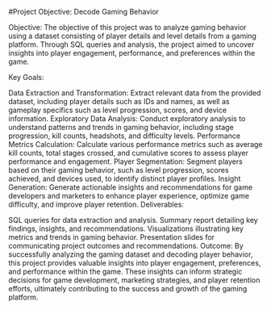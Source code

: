 #Project Objective: Decode Gaming Behavior

Objective:
The objective of this project was to analyze gaming behavior using a dataset consisting of player details and level details from a gaming platform. Through SQL queries and analysis, the project aimed to uncover insights into player engagement, performance, and preferences within the game.

Key Goals:

Data Extraction and Transformation: Extract relevant data from the provided dataset, including player details such as IDs and names, as well as gameplay specifics such as level progression, scores, and device information.
Exploratory Data Analysis: Conduct exploratory analysis to understand patterns and trends in gaming behavior, including stage progression, kill counts, headshots, and difficulty levels.
Performance Metrics Calculation: Calculate various performance metrics such as average kill counts, total stages crossed, and cumulative scores to assess player performance and engagement.
Player Segmentation: Segment players based on their gaming behavior, such as level progression, scores achieved, and devices used, to identify distinct player profiles.
Insight Generation: Generate actionable insights and recommendations for game developers and marketers to enhance player experience, optimize game difficulty, and improve player retention.
Deliverables:

SQL queries for data extraction and analysis.
Summary report detailing key findings, insights, and recommendations.
Visualizations illustrating key metrics and trends in gaming behavior.
Presentation slides for communicating project outcomes and recommendations.
Outcome:
By successfully analyzing the gaming dataset and decoding player behavior, this project provides valuable insights into player engagement, preferences, and performance within the game. These insights can inform strategic decisions for game development, marketing strategies, and player retention efforts, ultimately contributing to the success and growth of the gaming platform.
